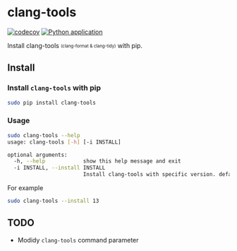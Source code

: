 # clang-tools

[![codecov](https://codecov.io/gh/shenxianpeng/clang-tools-pip/branch/master/graph/badge.svg?token=40G5ZOIRRR)](https://codecov.io/gh/shenxianpeng/clang-tools-pip) [![Python application](https://github.com/shenxianpeng/clang-tools-pip/actions/workflows/python-test.yml/badge.svg)](https://github.com/shenxianpeng/clang-tools-pip/actions/workflows/python-test.yml)

Install clang-tools <sub><sup>(clang-format & clang-tidy)</sup></sub> with pip.

## Install

### Install `clang-tools` with pip

```bash
sudo pip install clang-tools
```

### Usage

```bash
sudo clang-tools --help
usage: clang-tools [-h] [-i INSTALL]

optional arguments:
  -h, --help            show this help message and exit
  -i INSTALL, --install INSTALL
                        Install clang-tools with specific version. default is 12.
```
For example 

```bash
sudo clang-tools --install 13
```

## TODO

* Modidy `clang-tools` command parameter
